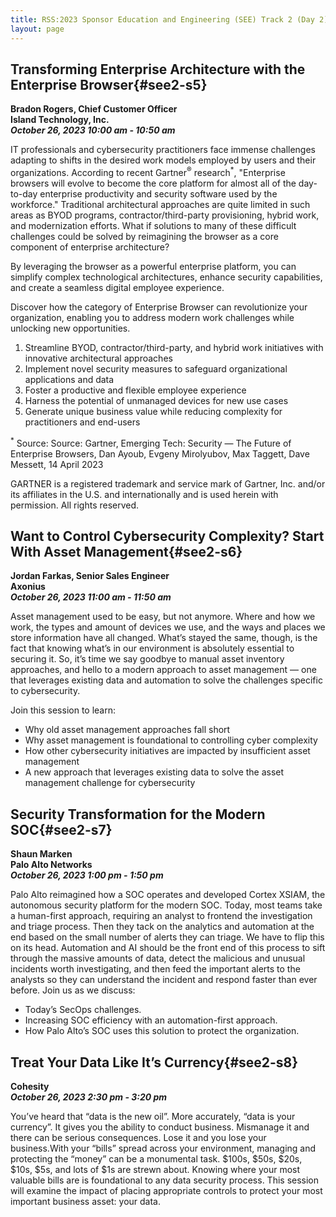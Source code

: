 ```yaml
---
title: RSS:2023 Sponsor Education and Engineering (SEE) Track 2 (Day 2)
layout: page
---
```

## Transforming Enterprise Architecture with the Enterprise Browser{#see2-s5}
**Bradon Rogers, Chief Customer Officer<br>
Island Technology, Inc.<br>
*October 26, 2023 10:00 am - 10:50 am***

IT professionals and cybersecurity practitioners face immense challenges adapting to shifts in the desired work models employed by users and their organizations. According to recent Gartner<sup>&reg;</sup> research<sup>*</sup>, "Enterprise browsers will evolve to become the core platform for almost all of the day-to-day enterprise productivity and security software used by the workforce." Traditional architectural approaches are quite limited in such areas as BYOD programs, contractor/third-party provisioning, hybrid work, and modernization efforts. What if solutions to many of these difficult challenges could be solved by reimagining the browser as a core component of enterprise architecture?

By leveraging the browser as a powerful enterprise platform, you can simplify complex technological architectures, enhance security capabilities, and create a seamless digital employee experience. 

Discover how the category of Enterprise Browser can revolutionize your organization, enabling you to address modern work challenges while unlocking new opportunities.

1. Streamline BYOD, contractor/third-party, and hybrid work initiatives with innovative architectural approaches
2. Implement novel security measures to safeguard organizational applications and data
3. Foster a productive and flexible employee experience
4. Harness the potential of unmanaged devices for new use cases
5. Generate unique business value while reducing complexity for practitioners and end-users

<sup>*</sup> Source: Source: Gartner, Emerging Tech: Security — The Future of Enterprise Browsers, Dan Ayoub, Evgeny Mirolyubov, Max Taggett, Dave Messett, 14 April 2023 

GARTNER is a registered trademark and service mark of Gartner, Inc. and/or its affiliates in the U.S. and internationally and is used herein with permission. All rights reserved.

## Want to Control Cybersecurity Complexity? Start With Asset Management{#see2-s6}
**Jordan Farkas, Senior Sales Engineer<br>
Axonius<br>
*October 26, 2023 11:00 am - 11:50 am***

Asset management used to be easy, but not anymore. Where and how we work, the types and amount of devices we use, and the ways and places we store information have all changed. What’s stayed the same, though, is the fact that knowing what’s in our environment is absolutely essential to securing it.
So, it’s time we say goodbye to manual asset inventory approaches, and hello to a modern approach to asset management — one that leverages existing data and automation to solve the challenges specific to cybersecurity.

Join this session to learn:
- Why old asset management approaches fall short
- Why asset management is foundational to controlling cyber complexity
- How other cybersecurity initiatives are impacted by insufficient asset management
- A new approach that leverages existing data to solve the asset management challenge for cybersecurity

## Security Transformation for the Modern SOC{#see2-s7}
**Shaun Marken<br>
Palo Alto Networks<br>
*October 26, 2023 1:00 pm - 1:50 pm***

Palo Alto reimagined how a SOC operates and developed Cortex XSIAM, the autonomous security platform for the modern SOC. Today, most teams take a human-first approach, requiring an analyst to frontend the investigation and triage process. Then they tack on the analytics and automation at the end based on the small number of alerts they can triage. We have to flip this on its head. Automation and AI should be the front end of this process to sift through the massive amounts of data, detect the malicious and unusual incidents worth investigating, and then feed the important alerts to the analysts so they can understand the incident and respond faster than ever before. Join us as we discuss:

- Today’s SecOps challenges.
- Increasing SOC efficiency with an automation-first approach.
- How Palo Alto’s SOC uses this solution to protect the organization.

## Treat Your Data Like It’s Currency{#see2-s8}
**Cohesity<br>
*October 26, 2023 2:30 pm - 3:20 pm***

You’ve heard that “data is the new oil”. More accurately, “data is your currency”. It gives you the ability to conduct business. Mismanage it and there can be serious consequences. Lose it and you lose your business.With your “bills” spread across your environment, managing and protecting the “money” can be a monumental task. $100s, $50s, $20s, $10s, $5s, and lots of $1s are strewn about. Knowing where your most valuable bills are is foundational to any data security process. This session will examine the impact of placing appropriate controls to protect your most important business asset: your data.
